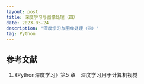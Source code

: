 ```yaml
---
layout: post
title: 深度学习与图像处理（四）
date: 2023-05-24
description: "深度学习与图像处理（四）"
tag: Python
---
```



## 参考文献

1. 《Python深度学习》第5 章　深度学习用于计算机视觉